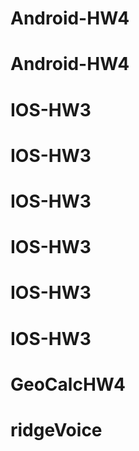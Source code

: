 # Android-HW4
# Android-HW4
# IOS-HW3
# IOS-HW3
# IOS-HW3
# IOS-HW3
# IOS-HW3
# IOS-HW3
# GeoCalcHW4
# ridgeVoice
